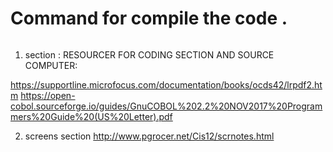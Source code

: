 # Command for compile the code .

``` cobc -Wall -x chain.cob
```

1. section :
RESOURCER FOR CODING SECTION AND SOURCE COMPUTER:

https://supportline.microfocus.com/documentation/books/ocds42/lrpdf2.htm
https://open-cobol.sourceforge.io/guides/GnuCOBOL%202.2%20NOV2017%20Programmers%20Guide%20(US%20Letter).pdf


2. screens section 
http://www.pgrocer.net/Cis12/scrnotes.html
